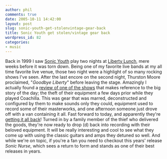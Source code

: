 ```yaml
---
author: phil
comments: true
date: 2005-10-11 14:42:00
layout: post
slug: sonic-youth-get-stolenvintage-gear-back
title: Sonic Youth get stolen/vintage gear back
wordpress_id: 82
categories:
- music
---
```


Back in 1999 I saw [Sonic Youth](http://www.sonicyouth.com) play two nights at [Liberty Lunch](http://www.austinchronicle.com/issues/vol18/issue25/xtra.live_music_guide/feature.liberty.html), mere weeks before it was torn down.  Being one of my favorite live bands at my all time favorite live venue, those two night were a highlight of so many rocking shows I've seen. After the last encore on the second night, Thurston Moore proclaimed, "_Goodbye Liberty_" before leaving the stage.  Amazingly I actually found a [review of one of the shows](http://www.io.com/~bolsinga/dates/1999.html#sh431) that makes reference to the big story of the day; the theft of their equipment a few days prior while they played Coachilla.  This was gear that was marred, deconstructed and configured by them to make sounds only they could, equipment used to record some of their masterworks, and one afternoon someone just drove off with a van containing it all.  Fast forward to today, and apparently they're [getting it all back](http://www.pitchforkmedia.com/news/05-10/10.shtml#sonicyouth)!  Turned in by a family member of the thief who delivered the goods, they're now ready to drop (d) back into recording with their beloved equipment.  It will be really interesting and cool to see what they come up with using the classic guitars and amps they detuned so well.  And while we're on topic, if you're a fan you need to checkout this years' release _Sonic Nurse_, which sees a return to form and stands as one of their best releases in years.
